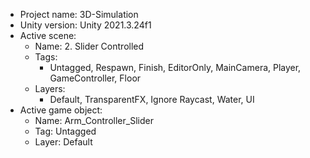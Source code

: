 <!-- UNITY CODE ASSIST INSTRUCTIONS START -->
- Project name: 3D-Simulation
- Unity version: Unity 2021.3.24f1
- Active scene:
  - Name: 2. Slider Controlled
  - Tags:
    - Untagged, Respawn, Finish, EditorOnly, MainCamera, Player, GameController, Floor
  - Layers:
    - Default, TransparentFX, Ignore Raycast, Water, UI
- Active game object:
  - Name: Arm_Controller_Slider
  - Tag: Untagged
  - Layer: Default
<!-- UNITY CODE ASSIST INSTRUCTIONS END -->